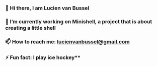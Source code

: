 ### 👋 Hi there, I am Lucien van Bussel

### 🔭 I’m currently working on Minishell, a project that is about creating a little shell
### 📫 How to reach me: lucienvanbussel@gmail.com
### ⚡ Fun fact: I play ice hockey**

<!--
**lucienvb/lucienvb** is a ✨ _special_ ✨ repository because its `README.md` (this file) appears on your GitHub profile.

Here are some ideas to get you started:

- 🔭 I’m currently working on Minishell, a project that is about creating a little shell
- 📫 How to reach me: lucienvanbussel@gmail.com
- ⚡ Fun fact: I play ice hockey
-->
